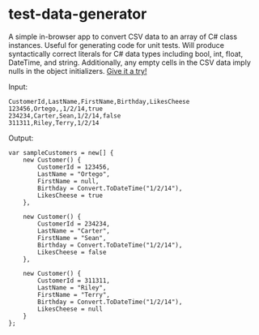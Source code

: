 # test-data-generator

A simple in-browser app to convert CSV data to an array of C# class instances.  Useful for generating code for unit tests. Will produce syntactically correct literals for C# data types including bool, int, float, DateTime, and string.  Additionally, any empty cells in the CSV data imply nulls in the object initializers. [Give it a try!](http://austinsims.github.io/test-data-generator)

Input:
```
CustomerId,LastName,FirstName,Birthday,LikesCheese
123456,Ortego,,1/2/14,true
234234,Carter,Sean,1/2/14,false
311311,Riley,Terry,1/2/14

```

Output:
```
var sampleCustomers = new[] {
    new Customer() {
        CustomerId = 123456,
        LastName = "Ortego",
        FirstName = null,
        Birthday = Convert.ToDateTime("1/2/14"),
        LikesCheese = true
    },

    new Customer() {
        CustomerId = 234234,
        LastName = "Carter",
        FirstName = "Sean",
        Birthday = Convert.ToDateTime("1/2/14"),
        LikesCheese = false
    },

    new Customer() {
        CustomerId = 311311,
        LastName = "Riley",
        FirstName = "Terry",
        Birthday = Convert.ToDateTime("1/2/14"),
        LikesCheese = null
    }
};

```

